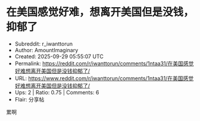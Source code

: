 # 在美国感觉好难，想离开美国但是没钱，抑郁了

- Subreddit: r_iwanttorun
- Author: AmountImaginary
- Created: 2025-09-29 05:55:07 UTC
- Permalink: https://reddit.com/r/iwanttorun/comments/1ntaa31/在美国感觉好难想离开美国但是没钱抑郁了/
- URL: https://www.reddit.com/r/iwanttorun/comments/1ntaa31/在美国感觉好难想离开美国但是没钱抑郁了/
- Ups: 2 | Ratio: 0.75 | Comments: 6
- Flair: 分享帖


累啊


